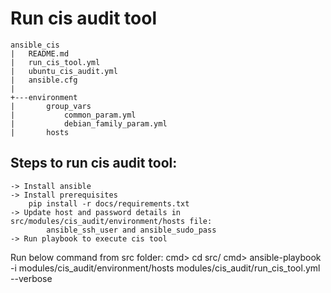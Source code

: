 # Run cis audit tool 

```
ansible_cis
|   README.md
|   run_cis_tool.yml
|   ubuntu_cis_audit.yml
|   ansible.cfg
|   
+---environment
|       group_vars
|           common_param.yml
|           debian_family_param.yml
|       hosts     
```

## Steps to run cis audit tool:
    -> Install ansible
    -> Install prerequisites 
        pip install -r docs/requirements.txt
    -> Update host and password details in src/modules/cis_audit/environment/hosts file:
            ansible_ssh_user and ansible_sudo_pass
    -> Run playbook to execute cis tool

Run below command from src folder:
cmd> cd src/
cmd> ansible-playbook -i modules/cis_audit/environment/hosts modules/cis_audit/run_cis_tool.yml --verbose
